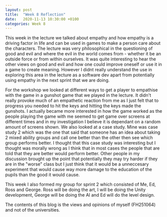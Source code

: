 ```yaml
---
layout: post
title:  "Week 8 Reflection"
date:   2020-11-13 10:30:00 +0100
categories: Week 8
---
```


This week in the lecture we talked about empathy and how empathy is a driving factor in life and can be used in games to make a person care about the characters. The lecture was very philosophical in the questioning of good and evil and where the evil in the world comes from - whether it be an outside force or from within ourselves. It was quite interesting to hear the other views on good and evil and how one could improve oneself or use it in a game to create meaning. However I didnt really understand the use in exploring this area in the lecture as a software dev apart from potentially using empathy in the next sprint that we are doing.

For the workshop we looked at different ways to get a player to empathise with the game in a gunshot game that we played in the lecture. It didn't really provoke much of an empathetic reaction from me as I just felt that to progress you needed to hit the keys and hitting the keys made the gunshots. I actually became more interested in how the game worked as the people playing the game with me seemed to get game over screens at different times and in my investigation I believe it is dependant on a random amount of screens shown. We also looked at a case study. Mine was case study 2 which was the one that said that someone has an idea about taking 2 mixed ability groups and call one better than the other then see which group performs better. I thought that this case study was interesting but I thought was morally wrong as I think that in most cases the people that are told that they are better would perform better. Other people in my discussion brought up the point that potentially they may try harder if they are in the "worse" class but I just think that it would be a unneccesary experiment that would cause way more damage to the education of the pupils than the good it would cause.

This week I also formed my group for sprint 2 which consisted of Me, Ed, Ross and George. Ross will be doing the art, I will be doing the Unity development, George will be doing the AI and Ed will do the level design.

The contents of this blog is the views and opinions of myself (FH251064) and not of the universities.
